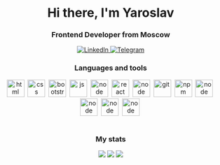 <div id="header" align="center">
	<h1>Hi there, I'm Yaroslav</h1>
	<h3>Frontend Developer from Moscow</h3>
	<a href="https://www.linkedin.com/in/lyubimov-yaroslav">
		<img src="https://img.shields.io/badge/LinkedIn-orange?style=for-the-badge&logo=linkedin&logoColor=white" alt="LinkedIn"/>
	</a>
	<a href="https://t.me/yarlubimov">
		<img src="https://img.shields.io/badge/Telegram-blue?style=for-the-badge&logo=telegram&logoColor=white" alt="Telegram"/>
	</a>
</div>
<div id="languages" align="center">
	<h3>Languages and tools</h3>
	<img src="https://cdn.jsdelivr.net/gh/devicons/devicon/icons/html5/html5-original.svg" title="html" width="40" height="40"/>&nbsp;
	<img src="https://cdn.jsdelivr.net/gh/devicons/devicon/icons/css3/css3-original.svg" title="css" width="40" height="40"/>&nbsp;
	<img src="https://cdn.jsdelivr.net/gh/devicons/devicon/icons/bootstrap/bootstrap-plain.svg" title="bootstrap" width="40" height="40"/>&nbsp;
	<img src="https://cdn.jsdelivr.net/gh/devicons/devicon/icons/javascript/javascript-original.svg" title="js" width="40" height="40"/>&nbsp;
	<img src="https://cdn.jsdelivr.net/gh/devicons/devicon/icons/typescript/typescript-plain.svg" title="node" width="40" height="40"/>&nbsp;
	<img src="https://cdn.jsdelivr.net/gh/devicons/devicon/icons/react/react-original.svg" title="react" width="40" height="40"/>&nbsp;
	<img src="https://cdn.jsdelivr.net/gh/devicons/devicon/icons/redux/redux-original.svg" title="node" width="40" height="40"/>&nbsp;
	<img src="https://cdn.jsdelivr.net/gh/devicons/devicon/icons/git/git-plain.svg" title="git" width="40" height="40"/>&nbsp;
	<img src="https://cdn.jsdelivr.net/gh/devicons/devicon/icons/npm/npm-original-wordmark.svg" title="npm" width="40" height="40"/>&nbsp;
	<img src="https://cdn.jsdelivr.net/gh/devicons/devicon/icons/gitlab/gitlab-original.svg" title="node" width="40" height="40"/>&nbsp;
	<img src="https://cdn.jsdelivr.net/gh/devicons/devicon/icons/gulp/gulp-plain.svg" title="node" width="40" height="40"/>&nbsp;
	<img src="https://cdn.jsdelivr.net/gh/devicons/devicon/icons/webpack/webpack-original.svg" title="node" width="40" height="40"/>&nbsp;
	<img src="https://cdn.jsdelivr.net/gh/devicons/devicon/icons/jest/jest-plain.svg" title="node" width="40" height="40"/>&nbsp;
</div>
&nbsp;
<div id="stat" align="center">
	<h3>My stats</h3>
	<img src="https://github-profile-summary-cards.vercel.app/api/cards/profile-details?username=Yanseses&theme=github_dark"/>
	<img src="https://github-profile-summary-cards.vercel.app/api/cards/most-commit-language?username=Yanseses&theme=github_dark"/>
	<img src="https://github-profile-summary-cards.vercel.app/api/cards/stats?username=Yanseses&theme=github_dark"/>
</div>

<!--
**Yanseses/Yanseses** is a ✨ _special_ ✨ repository because its `README.md` (this file) appears on your GitHub profile.

Here are some ideas to get you started:

- 🔭 I’m currently working on ...
- 🌱 I’m currently learning ...
- 👯 I’m looking to collaborate on ...
- 🤔 I’m looking for help with ...
- 💬 Ask me about ...
- 📫 How to reach me: ...
- 😄 Pronouns: ...
- ⚡ Fun fact: ...
-->
